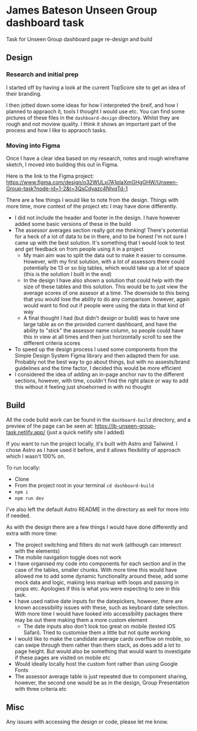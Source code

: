 # James Bateson Unseen Group dashboard task
Task for Unseen Group dashboard page re-design and build

## Design

### Research and initial prep

I started off by having a look at the current TopScore site to get an idea of their branding.

I then jotted down some ideas for how I interpreted the breif, and how I planned to appraoch it, tools I thought I would use etc. You can find some pictures of these files in the `dashboard-design` directory. Whilst they are rough and not moview quality. I think it shows an important part of the process and how I like to appraoch tasks.

### Moving into Figma

Once I have a clear idea based on my research, notes and rough wireframe sketch, I moved into building this out in Figma.

Here is the link to the Figma project: https://www.figma.com/design/o32WULxi7A1plaXmGHgGHW/Unseen-Group-task?node-id=1-2&t=3QsCdyazc4NIvqTd-1

There are a few things I would like to note from the design. Things with more time, more context of the project etc I may have done differently.

* I did not include the header and footer in the design. I have however added some basic versions of these in the build
* The assessor averages section really got me thinking! There's potential for a heck of a lot of data to be in there, and to be honest I'm not sure I came up with the best solution. It's something that I would look to test and get feedback on from people using it in a project
    * My main aim was to split the data out to make it easier to consume. However, with my first solution, with a lot of assessors there could potentially be 13 or so big tables, which would take up a lot of space (this is the solution I built in the end)
    * In the design I have also shown a solution that could help with the size of these tables and this solution. This would be to just view the average scores of one assesor at a time. The downside to this being that you would lose the ability to do any comparison. however, again would want to find out if people were using the data in that kind of way
    * A final thought I had (but didn't design or build) was to have one large table as on the provided current dashboard, and have the ability to "stick" the assessor name column, so people could have this in view at all times and then just horizontally scroll to see the different criteria scores
* To speed up the design process I used some components from the Simple Design System Figma library and then adapted them for use. Probably not the best way to go about things, but with no assests/brand guidelines and the time factor, I decided this would be more efficient
* I considered the idea of adding an in-page anchor nav to the different sections, however, with time, couldn't find the right place or way to add this without it feeling just shoehorned in with no thought

## Build

All the code build work can be found in the `dashboard-build` directory, and a preview of the page can be seen at: https://jb-unseen-group-task.netlify.app/ (just a quick netlify site I added)

If you want to run the project locally, it's built with Astro and Tailwind. I chose Astro as I have used it before, and it allows flexibility of approach which I wasn't 100% on.

To run locally:

* Clone
* From the project root in your terminal `cd dashboard-build`
* `npm i`
* `npm run dev` 

I've also left the default Astro README in the directory as well for more into if needed.

As with the design there are a few things I would have done differently and extra with more time:

* The project switching and filters do not work (although can interesct with the elements)
* The mobile navigation toggle does not work
* I have organised my code into components for each section and in the case of the tables, smaller chunks. With more time this would have allowed me to add some dynamic functionality around these, add some mock data and logic, making less markup with loops and passing in props etc. Apologies if this is what you were expecting to see in this task.
* I have used native date inputs for the datepickers, however, there are known accessibility issues with these, such as keyboard date selection. With more time I would have looked into accessibility packages there may be out there making them a more custom element
    * The date inputs also don't look too great on mobile (tested iOS Safari). Tried to customise them a little but not quite working
* I would like to make the candidate average cards overflow on mobile, so can swipe through them rather than them stack, as does add a lot to page height. But would also be something that would want to investigate if these pages are visited on mobile etc
* Would ideally locally host the custom font rather than using Google Fonts
* The assessor average table is just repeated due to component sharing, however, the second one would be as in the design, Group Presentation with three criteria etc

## Misc

Any issues with accessing the design or code, please let me know.
